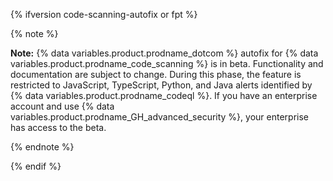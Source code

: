 {% ifversion code-scanning-autofix or fpt %}

{% note %}

**Note:** {% data variables.product.prodname_dotcom %} autofix for {% data variables.product.prodname_code_scanning %} is in beta. Functionality and documentation are subject to change. During this phase, the feature is restricted to JavaScript, TypeScript, Python, and Java alerts identified by {% data variables.product.prodname_codeql %}. If you have an enterprise account and use {% data variables.product.prodname_GH_advanced_security %}, your enterprise has access to the beta.

{% endnote %}

{% endif %}
